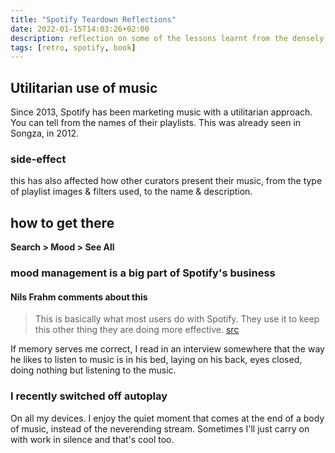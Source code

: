 ```yaml
---
title: "Spotify Teardown Reflections"
date: 2022-01-15T14:03:26+02:00
description: reflection on some of the lessons learnt from the densely packed book, Spotify Teardown
tags: [retro, spotify, book]
---
```


## Utilitarian use of music
Since 2013, Spotify has been marketing music with a utilitarian approach. You can tell from the names of their playlists.
This was already seen in Songza, in 2012.

### side-effect
this has also affected how other curators present their music, from the type of playlist images & filters used, to the name & description. 

## how to get there
**Search > Mood > See All**

### mood management is a big part of Spotify's business

#### Nils Frahm comments about this
> This is basically what most users do with Spotify. They use it to keep this other thing they are doing more effective.
> [src](https://www.irishtimes.com/culture/music/nils-frahm-spotify-and-apple-encourage-a-way-of-listening-that-is-only-half-ass-1.4738881)

If memory serves me correct, I read in an interview somewhere that the way he likes to listen to music is in his bed, laying on his back, eyes closed, doing nothing but listening to the music.

### I recently switched off autoplay
On all my devices. I enjoy the quiet moment that comes at the end of a body of music, instead of the neverending stream. Sometimes I'll just carry on with work in silence and that's cool too.